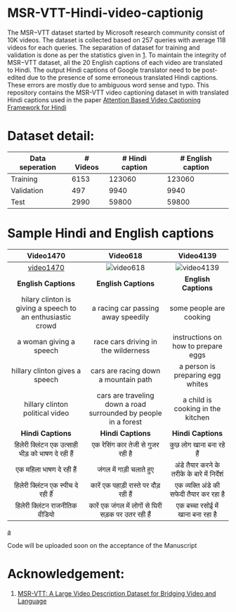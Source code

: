 # MSR-VTT-Hindi-video-captionig
The MSR−VTT dataset started by Microsoft research community consist of 10K videos. The dataset is collected
based on 257 queries with average 118 videos for each queries. The separation of dataset for training and validation
is done as per the statistics given in [1](https://www.microsoft.com/en-us/research/wp-content/uploads/2016/06/cvpr16.msr-vtt.tmei_-1.pdf). To maintain the integrity of MSR−VTT dataset, all the 20 English captions of each video are translated to Hindi. The output Hindi captions of Google translator need to be post-edited due to the presence of some erroneous translated Hindi captions. These errors are mostly due to ambiguous word sense and typo. This repository contains the MSR-VTT video captioning dataset in with translated Hindi captions used in the paper [Attention Based Video Captioning Framework for Hindi]()


# Dataset detail:
| Data seperation  | # Videos  | # Hindi caption | # English caption |
| ------------- | ------------- |------------- |------------- |
| Training  | 6153  | 123060  |123060  |
| Validation  | 497  | 9940  |9940  |
| Test  | 2990  | 59800  |59800  |

# Sample Hindi and English captions


|**Video1470**|**Video618**|**Video4139**|
 :-------------: |:-------------:| :-----:|
|[video1470]| ![video618][video618] | ![video4139][video4139]|
|**English Captions**|**English Captions**|**English Captions**|
|hilary clinton is giving a speech to an enthusiastic crowd|a racing car passing away speedily|some people are cooking|
|a woman giving a speech|race cars driving in the wilderness|instructions on how to prepare eggs|
|hillary clinton gives a speech|cars are racing down a mountain path|a person is preparing egg whites|
|hillary clinton political video|cars are traveling down a road surrounded by people in a forest|a child is cooking in the kitchen|
|**Hindi Captions**|**Hindi Captions**|**Hindi Captions**|
|हिलेरी क्लिंटन एक उत्साही भीड़ को भाषण दे रही हैं|एक रेसिंग कार तेजी से गुजर रही है|कुछ लोग खाना बना रहे हैं|
|एक महिला भाषण दे रही हैं|जंगल में गाड़ी चलाते हुए|अंडे तैयार करने के तरीके के बारे में निर्देशं|
|हिलेरी क्लिंटन एक स्पीच दे रही हैंं|कारें एक पहाड़ी रास्ते पर दौड़ रही हैं|एक व्यक्ति अंडे की सफेदी तैयार कर रहा है|
|हिलेरी क्लिंटन राजनीतिक वीडियो|कारें एक जंगल में लोगों से घिरी सड़क पर उतर रही हैं|एक बच्चा रसोई में खाना बना रहा है|

[video1470]: https://github.com/alokssingh/MSR-VTT-captioning/tree/master/images/video1470.gif
[video618]: https://github.com/alokssingh/MSR-VTT-captioning/tree/master/images/video618.gif
[video4139]: https://github.com/alokssingh/MSR-VTT-captioning/tree/master/images/video4139.gif




[a](https://github.com/alokssingh/MSR-VTT-captioning/video618.gif)


Code will be uploaded soon on the acceptance of the Manuscript


# Acknowledgement:
1. [MSR-VTT: A Large Video Description Dataset for Bridging Video and Language](https://www.microsoft.com/en-us/research/wp-content/uploads/2016/06/cvpr16.msr-vtt.tmei_-1.pdf)
